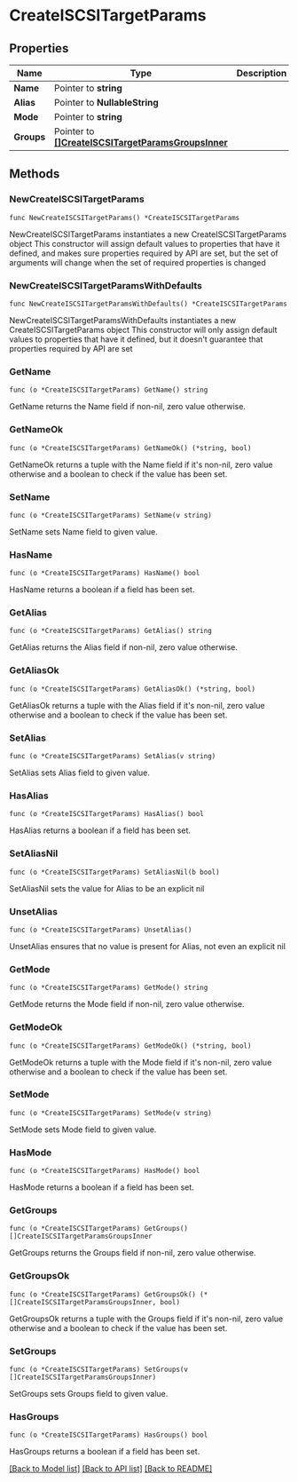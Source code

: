 # CreateISCSITargetParams

## Properties

Name | Type | Description | Notes
------------ | ------------- | ------------- | -------------
**Name** | Pointer to **string** |  | [optional] 
**Alias** | Pointer to **NullableString** |  | [optional] 
**Mode** | Pointer to **string** |  | [optional] 
**Groups** | Pointer to [**[]CreateISCSITargetParamsGroupsInner**](CreateISCSITargetParamsGroupsInner.md) |  | [optional] 

## Methods

### NewCreateISCSITargetParams

`func NewCreateISCSITargetParams() *CreateISCSITargetParams`

NewCreateISCSITargetParams instantiates a new CreateISCSITargetParams object
This constructor will assign default values to properties that have it defined,
and makes sure properties required by API are set, but the set of arguments
will change when the set of required properties is changed

### NewCreateISCSITargetParamsWithDefaults

`func NewCreateISCSITargetParamsWithDefaults() *CreateISCSITargetParams`

NewCreateISCSITargetParamsWithDefaults instantiates a new CreateISCSITargetParams object
This constructor will only assign default values to properties that have it defined,
but it doesn't guarantee that properties required by API are set

### GetName

`func (o *CreateISCSITargetParams) GetName() string`

GetName returns the Name field if non-nil, zero value otherwise.

### GetNameOk

`func (o *CreateISCSITargetParams) GetNameOk() (*string, bool)`

GetNameOk returns a tuple with the Name field if it's non-nil, zero value otherwise
and a boolean to check if the value has been set.

### SetName

`func (o *CreateISCSITargetParams) SetName(v string)`

SetName sets Name field to given value.

### HasName

`func (o *CreateISCSITargetParams) HasName() bool`

HasName returns a boolean if a field has been set.

### GetAlias

`func (o *CreateISCSITargetParams) GetAlias() string`

GetAlias returns the Alias field if non-nil, zero value otherwise.

### GetAliasOk

`func (o *CreateISCSITargetParams) GetAliasOk() (*string, bool)`

GetAliasOk returns a tuple with the Alias field if it's non-nil, zero value otherwise
and a boolean to check if the value has been set.

### SetAlias

`func (o *CreateISCSITargetParams) SetAlias(v string)`

SetAlias sets Alias field to given value.

### HasAlias

`func (o *CreateISCSITargetParams) HasAlias() bool`

HasAlias returns a boolean if a field has been set.

### SetAliasNil

`func (o *CreateISCSITargetParams) SetAliasNil(b bool)`

 SetAliasNil sets the value for Alias to be an explicit nil

### UnsetAlias
`func (o *CreateISCSITargetParams) UnsetAlias()`

UnsetAlias ensures that no value is present for Alias, not even an explicit nil
### GetMode

`func (o *CreateISCSITargetParams) GetMode() string`

GetMode returns the Mode field if non-nil, zero value otherwise.

### GetModeOk

`func (o *CreateISCSITargetParams) GetModeOk() (*string, bool)`

GetModeOk returns a tuple with the Mode field if it's non-nil, zero value otherwise
and a boolean to check if the value has been set.

### SetMode

`func (o *CreateISCSITargetParams) SetMode(v string)`

SetMode sets Mode field to given value.

### HasMode

`func (o *CreateISCSITargetParams) HasMode() bool`

HasMode returns a boolean if a field has been set.

### GetGroups

`func (o *CreateISCSITargetParams) GetGroups() []CreateISCSITargetParamsGroupsInner`

GetGroups returns the Groups field if non-nil, zero value otherwise.

### GetGroupsOk

`func (o *CreateISCSITargetParams) GetGroupsOk() (*[]CreateISCSITargetParamsGroupsInner, bool)`

GetGroupsOk returns a tuple with the Groups field if it's non-nil, zero value otherwise
and a boolean to check if the value has been set.

### SetGroups

`func (o *CreateISCSITargetParams) SetGroups(v []CreateISCSITargetParamsGroupsInner)`

SetGroups sets Groups field to given value.

### HasGroups

`func (o *CreateISCSITargetParams) HasGroups() bool`

HasGroups returns a boolean if a field has been set.


[[Back to Model list]](../README.md#documentation-for-models) [[Back to API list]](../README.md#documentation-for-api-endpoints) [[Back to README]](../README.md)


